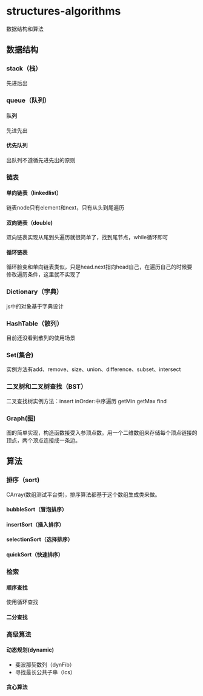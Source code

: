 # structures-algorithms
数据结构和算法

## 数据结构
### stack（栈）
先进后出

### queue（队列）
#### 队列
先进先出
#### 优先队列
出队列不遵循先进先出的原则

### 链表
#### 单向链表（linkedlist）
链表node只有element和next，只有从头到尾遍历
#### 双向链表（double)
双向链表实现从尾到头遍历就很简单了，找到尾节点，while循环即可

#### 循环链表
循环脸变和单向链表类似，只是head.next指向head自己，在遍历自己的时候要修改遍历条件，这里就不实现了

### Dictionary（字典）
js中的对象基于字典设计

### HashTable（散列）
目前还没看到散列的使用场景

### Set(集合)
实例方法有add、remove、size、union、difference、subset、intersect

### 二叉树和二叉树查找（BST）
二叉查找树实例方法：insert inOrder:中序遍历 getMin getMax find

### Graph(图)
图的简单实现，构造函数接受入参顶点数。用一个二维数组来存储每个顶点链接的顶点，两个顶点连接成一条边。

## 算法
### 排序（sort)
CArray(数组测试平台类)，排序算法都基于这个数组生成类来做。
#### bubbleSort（冒泡排序）
#### insertSort（插入排序）
#### selectionSort（选择排序）

#### quickSort（快速排序）

### 检索
#### 顺序查找
使用循环查找
#### 二分查找

### 高级算法
#### 动态规划(dynamic)
- 斐波那契数列（dynFib）
- 寻找最长公共子串（lcs）
#### 贪心算法
